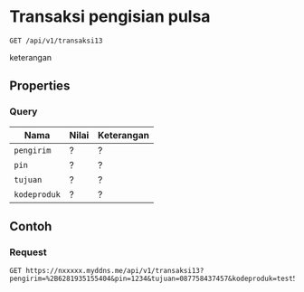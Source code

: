 # Transaksi pengisian pulsa
```http
GET /api/v1/transaksi13
```
keterangan
## Properties
### Query
Nama  | Nilai | Keterangan
--- | --- | ---
<code>pengirim</code> | ? | ?
<code>pin</code> | ? | ?
<code>tujuan</code> | ? | ?
<code>kodeproduk</code> | ? | ?

## Contoh

### Request
```http
GET https://nxxxxx.myddns.me/api/v1/transaksi13?pengirim=%2B6281935155404&pin=1234&tujuan=087758437457&kodeproduk=test5
```
